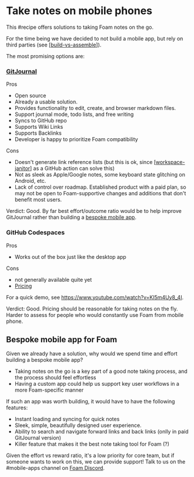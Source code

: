 # Take notes on mobile phones

This #recipe offers solutions to taking Foam notes on the go.

For the time being we have decided to not build a mobile app, but rely on third parties (see [[build-vs-assemble]]).

The most promising options are:

### [GitJournal](https://gitjournal.io/)

Pros
- Open source
- Already a usable solution.
- Provides functionality to edit, create, and browser markdown files.
- Support journal mode, todo lists, and free writing
- Syncs to GitHub repo
- Supports Wiki Links
- Supports Backlinks
- Developer is happy to prioritize Foam compatibility

Cons
- Doesn't generate link reference lists (but this is ok, since [[workspace-janitor]] as a GitHub action can solve this)
- Not as sleek as Apple/Google notes, some keyboard state glitching on Android, etc.
- Lack of control over roadmap. Established product with a paid plan, so may not be open to Foam-supportive changes and additions that don't benefit most users.

Verdict: Good. By far best effort/outcome ratio would be to help improve GitJournal rather than building a [bespoke mobile app](#bespoke-mobile-app-for-foam).

### GitHub Codespaces

Pros
- Works out of the box just like the desktop app

Cons
- not generally available quite yet
- [Pricing](https://docs.github.com/en/free-pro-team@latest/github/developing-online-with-codespaces/about-billing-for-codespaces)

For a quick demo, see https://www.youtube.com/watch?v=KI5m4Uy8_4I.

Verdict: Good. Pricing should be reasonable for taking notes on the fly. Harder to assess for people who would constantly use Foam from mobile phone.

## Bespoke mobile app for Foam

Given we already have a solution, why would we spend time and effort building a bespoke mobile app?

- Taking notes on the go is a key part of a good note taking process, and the process should feel effortless
- Having a custom app could help us support key user workflows in a more Foam-specific manner

If such an app was worth building, it would have to have the following features:

- Instant loading and syncing for quick notes
- Sleek, simple, beautifully designed user experience.
- Ability to search and navigate forward links and back links (onlly in paid GitJournal version)
- Killer feature that makes it the best note taking tool for Foam (?)

Given the effort vs reward ratio, it's a low priority for core team, but if someone wants to work on this, we can provide support! Talk to us on the #mobile-apps channel on [Foam Discord](https://foambubble.github.io/join-discord/w).


[//begin]: # "Autogenerated link references for markdown compatibility"
[build-vs-assemble]: ../dev/build-vs-assemble "Build vs Assemble"
[workspace-janitor]: ../features/workspace-janitor "Janitor"
[//end]: # "Autogenerated link references"
